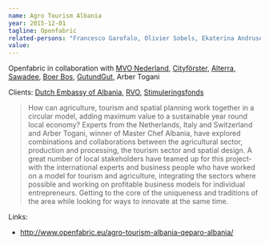 ```yaml
---
name: Agro Tourism Albania
year: 2015-12-01
tagline: Openfabric
related-persons: "Francesco Garofalo, Olivier Sobels, Ekaterina Andrusenko, Dewi van de Weerd, Martin Sobota"
value:
---
```


Openfabric in collaboration with [MVO Nederland](http://mvonederland.nl/), [Cityförster](http://www.cityfoerster.net/index.php?page=6&lng=2), [Alterra](http://www.wageningenur.nl/), [Sawadee](https://www.sawadee.nl/?gclid=CLLIy6PWgc0CFZEy0wodsbICUA), [Boer Bos](http://www.boerbos.nl/), [GutundGut](http://gutundgut.ch/en/), Arber Togani

Clients: [Dutch Embassy of Albania](http://albania.nlembassy.org/), [RVO](http://www.rvo.nl/), [Stimuleringsfonds](http://www.stimuleringsfonds.nl/)

>How can agriculture, tourism and spatial planning work together in a circular model, adding maximum value to a sustainable year round local economy? Experts from the Netherlands, Italy and Switzerland and Arber Togani, winner of Master Chef Albania, have explored combinations and collaborations between the agricultural sector, production and processing, the tourism sector and spatial design. A great number of local stakeholders have teamed up for this project- with the international experts and business people who have worked on a model for tourism and agriculture, integrating the sectors where possible and working on profitable business models for individual entrepreneurs. Getting to the core of the uniqueness and traditions of the area while looking for ways to innovate at the same time.


Links:
* <http://www.openfabric.eu/agro-tourism-albania-qeparo-albania/>
